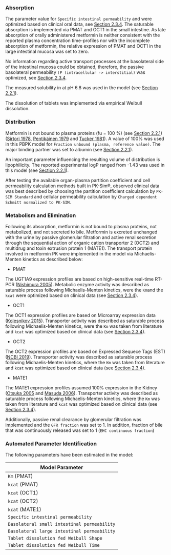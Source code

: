 ### Absorption<a id="model-parameters-and-assumptions-absorption"></a>

The parameter value for `Specific intestinal permeability` and were optimized based on clinical oral data, see [Section 2.3.4](#model-parameters-and-assumptions-identification). The saturable
absorption is implemented via PMAT and OCT1 in the small intestine. As late absorption of orally administered metformin is neither consistent with the reported plasma concentration time-profiles nor with the incomplete absorption of metformin, the relative expression of PMAT and OCT1 in the large intestinal mucosa was set to zero.

No information regarding active transport processes at the basolateral side of the intestinal mucosa could be obtained, therefore, the passive  basolateral permeability `(P (intracellular -> interstitial)` was optimized, see [Section 2.3.4](#model-parameters-and-assumptions-identification).

The measured solubility in at pH 6.8 was used in the model (see [Section 2.2.1](#invitro-and-physico-chemical-data)).

The dissolution of tablets was implemented via empirical Weibull dissolution. 

### Distribution<a id="model-parameters-and-assumptions-distribution"></a>

Metformin is not bound to plasma proteins (fu = 100 %) (see [Section 2.2.1](#invitro-and-physico-chemical-data)) ([Sirtori 1978](#5-references), [Pentikäinen 1979](#5-references) and [Tucker 1981](#5-references)). A value of 100% was used in this PBPK model for `Fraction unbound (plasma, reference value)`. The major binding partner was set to albumin (see [Section 2.2.1](#invitro-and-physico-chemical-data)).

An important parameter influencing the resulting volume of distribution is lipophilicity. The reported experimental logP ranged from -1.43 was used in this model (see [Section 2.2.1](#in-vitro-and-physicochemical-data)). 

After testing the available organ-plasma partition coefficient and cell permeability calculation methods built in PK-Sim®, observed clinical data was best described by choosing the partition coefficient calculation by `PK-SIM Standard` and cellular permeability calculation by `Charged dependent Schmitt normalized to PK-SIM`.

### Metabolism and Elimination<a id="model-parameters-and-assumptions-metabolism"></a>

Following its absorption, metformin is not bound to plasma proteins, not metabolized, and not secreted to bile. Metformin is excreted unchanged with the urine by passive glomerular filtration and active renal secretion through the sequential action of organic cation transporter 2 (OCT2) and multidrug and toxin extrusion protein 1 (MATE1).
The transport protein involved in metformin PK were implemented in the model via Michaelis-Menten kinetics as described below: 

* PMAT

The UGT1A9 expression profiles are based on high-sensitive real-time RT-PCR ([Nishimura 2005](#5-references)). Metabolic enzyme activity was described as saturable process following Michaelis-Menten kinetics, were the `Km`and the `kcat` were optimized based on clinical data (see [Section 2.3.4](#model-parameters-and-assumptions-identification)).

* OCT1

The OCT1 expression profiles are based on Microarray expression data ([Kolesnikov 2015](#5-references)). Transporter activity was described as saturable process following Michaelis-Menten kinetics, were the `Km` was taken from literature and `kcat` was optimized based on clinical data (see [Section 2.3.4](#model-parameters-and-assumptions-identification)).

* OCT2

The OCT2 expression profiles are based on Expressed Sequece Tags (EST) ([NCBI 2019](#5-references)). Transporter activity was described as saturable process following Michaelis-Menten kinetics, where the `Km` was taken from literature and `kcat` was optimized based on clinical data (see [Section 2.3.4](#model-parameters-and-assumptions-identification)).

* MATE1

The MATE1 expression profiles assumed 100% expression in the Kidney ([Otsuka 2005](#5-references) and [Masuda 2006](#5-references)). Transporter activity was described as saturable process following Michaelis-Menten kinetics, where the `Km` was taken from literature and `kcat` was optimized based on clinical data (see [Section 2.3.4](#model-parameters-and-assumptions-identification)).

Additionally, passive renal clearance by glomerular filtration was implemented and the `GFR fraction` was set to 1. In addition, fraction of bile that was continuously released was set to 1 (`EHC continuous fraction`)


### Automated Parameter Identification<a id="model-parameters-and-assumptions-identification"></a>

The following parameters have been estimated in the model:

| Model Parameter                |
| ------------------------------ | 
| `Km` (PMAT)             | 
| `kcat` (PMAT)             | 
| `kcat` (OCT1)            |
| `kcat` (OCT2)                    | 
| `kcat` (MATE1)                    | 
| `Specific intestinal permeability`| 
| `Basolateral small intestinal permeability`| 
| `Basolateral large intestinal permeability`| 
| `Tablet dissolution fed Weibull Shape`|
| `Tablet dissolution fed Weibull Time`|


 
